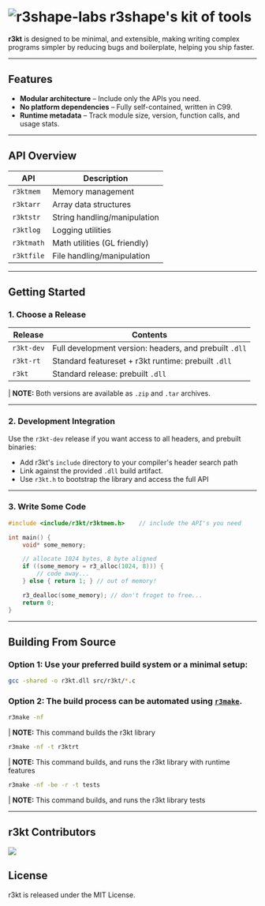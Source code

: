 # ![r3shape-labs](https://github.com/user-attachments/assets/ac634f13-e084-4387-aded-4679eb048cac) **r3shape's kit of tools**

**r3kt** is designed to be minimal, and extensible, making writing complex programs simpler by reducing bugs and boilerplate, helping you ship faster.

---
## Features

- **Modular architecture** – Include only the APIs you need.
- **No platform dependencies** – Fully self-contained, written in C99.
- **Runtime metadata** – Track module size, version, function calls, and usage stats.

---

## API Overview
| API     | Description                           |
|---------|---------------------------------------|
| `r3ktmem`    | Memory management |
| `r3ktarr`    | Array data structures |
| `r3ktstr`    | String handling/manipulation |
| `r3ktlog`    | Logging utilities |
| `r3ktmath`   | Math utilities (GL friendly) |
| `r3ktfile`   | File handling/manipulation |

---

## Getting Started

### 1. Choose a Release

| Release       | Contents                                                                 |
|---------------|--------------------------------------------------------------------------|
| `r3kt-dev`    | Full development version: headers, and prebuilt `.dll` |
| `r3kt-rt`     | Standard featureset + r3kt runtime: prebuilt `.dll` |
| `r3kt`        | Standard release: prebuilt `.dll` |

| <b>NOTE:</b> Both versions are available as `.zip` and `.tar` archives.

---

### 2. Development Integration

Use the `r3kt-dev` release if you want access to all headers, and prebuilt binaries:

- Add r3kt's `include` directory to your compiler's header search path
- Link against the provided `.dll` build artifact.
- Use `r3kt.h` to bootstrap the library and access the full API

---

### 3. Write Some Code
```c
#include <include/r3kt/r3ktmem.h>    // include the API's you need

int main() {
    void* some_memory;

    // allocate 1024 bytes, 8 byte aligned
    if ((some_memory = r3_alloc(1024, 8))) {
        // code away...
    } else { return 1; } // out of memory!

    r3_dealloc(some_memory); // don't froget to free...
    return 0;
}
```

---

## Building From Source

### Option 1: Use your preferred build system or a minimal setup:

```bash
gcc -shared -o r3kt.dll src/r3kt/*.c
```

### Option 2: The build process can be automated using [`r3make`](https://github.com/r3shape/r3make).

```bash
r3make -nf
```
| <b>NOTE:</b> This command builds the r3kt library

```bash
r3make -nf -t r3ktrt
```
| <b>NOTE:</b> This command builds, and runs the r3kt library with runtime features

```bash
r3make -nf -be -r -t tests
```
| <b>NOTE:</b> This command builds, and runs the r3kt library tests

---

## r3kt Contributors

<a href="https://github.com/r3shape/r3kt/graphs/contributors">
  <img src="https://contrib.rocks/image?repo=r3shape/r3kt" />
</a>

## License

r3kt is released under the MIT License.

